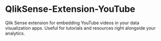 QlikSense-Extension-YouTube
===========================

Qlik Sense extension for embedding YouTube videos in your data visualization apps. Useful for tutorials and resources right alongside your analytics.
